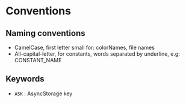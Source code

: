 # Conventions

## Naming conventions

- CamelCase, first letter small for: colorNames, file names
- All-capital-letter, for constants, words separated by underline, e.g: CONSTANT_NAME

## Keywords

- `ASK` : AsyncStorage key
